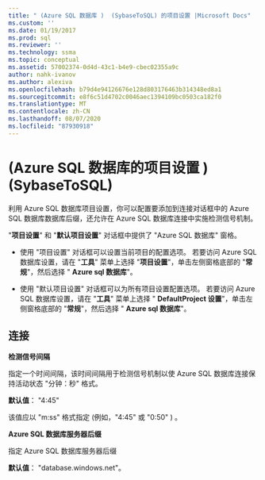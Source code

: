 ```yaml
---
title: " (Azure SQL 数据库 )  (SybaseToSQL) 的项目设置 |Microsoft Docs"
ms.custom: ''
ms.date: 01/19/2017
ms.prod: sql
ms.reviewer: ''
ms.technology: ssma
ms.topic: conceptual
ms.assetid: 57002374-0d4d-43c1-b4e9-cbec02355a9c
author: nahk-ivanov
ms.author: alexiva
ms.openlocfilehash: b79d4e94126676e128d803176463b314348ed8a1
ms.sourcegitcommit: e8f6c51d4702c0046aec1394109bc0503ca182f0
ms.translationtype: MT
ms.contentlocale: zh-CN
ms.lasthandoff: 08/07/2020
ms.locfileid: "87930918"
---
```

# <a name="project-settings-azure-sql-database--sybasetosql"></a> (Azure SQL 数据库的项目设置 )  (SybaseToSQL) 
利用 Azure SQL 数据库项目设置，你可以配置要添加到连接对话框中的 Azure SQL 数据库数据库后缀，还允许在 Azure SQL 数据库连接中实施检测信号机制。  
  
"**项目设置**" 和 "**默认项目设置**" 对话框中提供了 "Azure SQL 数据库" 窗格。  
  
-   使用 "项目设置" 对话框可以设置当前项目的配置选项。 若要访问 Azure SQL 数据库设置，请在 "**工具**" 菜单上选择 "**项目设置**"，单击左侧窗格底部的 "**常规**"，然后选择 " **Azure sql 数据库**"。  
  
-   使用 "默认项目设置" 对话框可以为所有项目设置配置选项。 若要访问 Azure SQL 数据库设置，请在 "**工具**" 菜单上选择 " **DefaultProject 设置**"，单击左侧窗格底部的 "**常规**"，然后选择 " **Azure sql 数据库**"。  
  
## <a name="connectivity"></a>连接  
**检测信号间隔**  
  
指定一个时间间隔，该时间间隔用于检测信号机制以使 Azure SQL 数据库连接保持活动状态 "分钟：秒" 格式。  
  
**默认值**： "4:45"  
  
该值应以 "m:ss" 格式指定 (例如，"4:45" 或 "0:50" ) 。  
  
**Azure SQL 数据库服务器后缀**  
  
指定 Azure SQL 数据库服务器后缀  
  
**默认值**： "database.windows.net"。  
  
